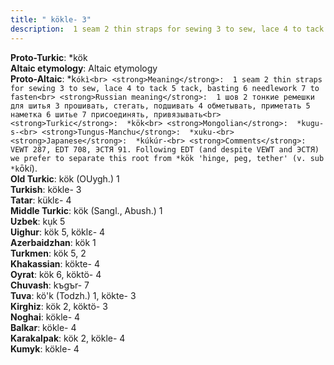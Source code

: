 ```yaml
---
title: " kökle- 3"
description:  1 seam 2 thin straps for sewing 3 to sew, lace 4 to tack 5 tack, basting 6 needlework 7 to fasten
---
```


<strong>Proto-Turkic</strong>:  *kök<br>
<strong>Altaic etymology</strong>:  Altaic etymology<br>
<strong> Proto-Altaic</strong>:  *k`ókì<br>
<strong>Meaning</strong>:  1 seam 2 thin straps for sewing 3 to sew, lace 4 to tack 5 tack, basting 6 needlework 7 to fasten<br>
<strong>Russian meaning</strong>:  1 шов 2 тонкие ремешки для шитья 3 прошивать, стегать, подшивать 4 обметывать, приметать 5 наметка 6 шитье 7 присоединять, привязывать<br>
<strong>Turkic</strong>:  *kök<br>
<strong>Mongolian</strong>:  *kugu-s-<br>
<strong>Tungus-Manchu</strong>:  *xuku-<br>
<strong>Japanese</strong>:  *kúkúr-<br>
<strong>Comments</strong>:  VEWT 287, EDT 708, ЭСТЯ 91. Following EDT (and despite VEWT and ЭСТЯ) we prefer to separate this root from *kök 'hinge, peg, tether' (v. sub *k`ōkí).<br>
<strong>Old Turkic</strong>:  kök (OUygh.) 1<br>
<strong>Turkish</strong>:  kökle- 3<br>
<strong>Tatar</strong>:  küklɛ- 4<br>
<strong>Middle Turkic</strong>:  kök (Sangl., Abush.) 1<br>
<strong>Uzbek</strong>:  kụk 5<br>
<strong>Uighur</strong>:  kök 5, köklɛ- 4<br>
<strong>Azerbaidzhan</strong>:  kök 1<br>
<strong>Turkmen</strong>:  kök 5, 2<br>
<strong>Khakassian</strong>:  kökte- 4<br>
<strong>Oyrat</strong>:  kök 6, köktö- 4<br>
<strong>Chuvash</strong>:  kъgъr- 7<br>
<strong>Tuva</strong>:  kö'k (Todzh.) 1, kökte- 3<br>
<strong>Kirghiz</strong>:  kök 2, köktö- 3<br>
<strong>Noghai</strong>:  kökle- 4<br>
<strong>Balkar</strong>:  kökle- 4<br>
<strong>Karakalpak</strong>:  kök 2, kökle- 4<br>
<strong>Kumyk</strong>:  kökle- 4<br>


